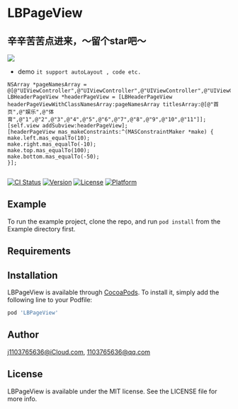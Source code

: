 # LBPageView

## 辛辛苦苦点进来，～留个star吧～

 ![](http://g.recordit.co/GcTgEDfUam.gif)

- demo
`it support autoLayout , code etc.`

```
NSArray *pageNamesArray = @[@"UIViewController",@"UIViewController",@"UIViewController",@"UIViewController",@"UIViewController",@"UIViewController",@"UIViewController",@"UIViewController",@"UIViewController",@"UIViewController",@"UIViewController",@"UIViewController",@"UIViewController",@"UIViewController"];
LBHeaderPageView *headerPageView = [LBHeaderPageView headerPageViewWithClassNamesArray:pageNamesArray titlesArray:@[@"首页",@"娱乐",@"体育",@"1",@"2",@"3",@"4",@"5",@"6",@"7",@"8",@"9",@"10",@"11"]];
[self.view addSubview:headerPageView];
[headerPageView mas_makeConstraints:^(MASConstraintMaker *make) {
make.left.mas_equalTo(10);
make.right.mas_equalTo(-10);
make.top.mas_equalTo(100);
make.bottom.mas_equalTo(-50);
}];


```



[![CI Status](http://img.shields.io/travis/j1103765636@iCloud.com/LBPageView.svg?style=flat)](https://travis-ci.org/j1103765636@iCloud.com/LBPageView)
[![Version](https://img.shields.io/cocoapods/v/LBPageView.svg?style=flat)](http://cocoapods.org/pods/LBPageView)
[![License](https://img.shields.io/cocoapods/l/LBPageView.svg?style=flat)](http://cocoapods.org/pods/LBPageView)
[![Platform](https://img.shields.io/cocoapods/p/LBPageView.svg?style=flat)](http://cocoapods.org/pods/LBPageView)

## Example

To run the example project, clone the repo, and run `pod install` from the Example directory first.

## Requirements

## Installation

LBPageView is available through [CocoaPods](http://cocoapods.org). To install
it, simply add the following line to your Podfile:

```ruby
pod 'LBPageView'
```

## Author

j1103765636@iCloud.com, 1103765636@qq.com

## License

LBPageView is available under the MIT license. See the LICENSE file for more info.
